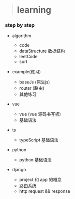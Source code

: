 > # learning
### step by step
- algorithm
  - code 
  - dataStructure 数据结构
  - leetCode
  - sort
- example(练习)
  - baseJs (原生js)
  - router (路由)
  - 其他练习

- vue
  - vue (vue 源码书写板)
  - 基础语法
- ts
  - typeScript 基础语法
- python
  - python 基础语法
- django
  - project 和 app 的概念
  - 路由系统
  - http request && response